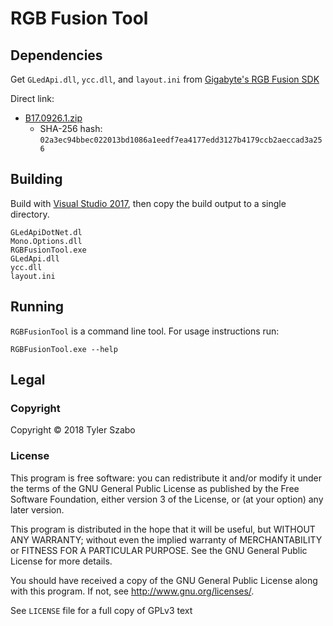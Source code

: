 # RGB Fusion Tool

## Dependencies

Get `GLedApi.dll`, `ycc.dll`, and `layout.ini` from [Gigabyte's RGB Fusion SDK](https://www.gigabyte.com/mb/rgb/sdk)

Direct link:
- [B17.0926.1.zip](https://www.gigabyte.com/WebPage/332/images/B17.0926.1.zip)
  - SHA-256 hash: `02a3ec94bbec022013bd1086a1eedf7ea4177edd3127b4179ccb2aeccad3a256`

## Building

Build with [Visual Studio 2017](https://www.visualstudio.com/downloads/), then copy the build output to a single directory.

    GLedApiDotNet.dl
    Mono.Options.dll
    RGBFusionTool.exe
    GLedApi.dll
    ycc.dll
    layout.ini

## Running

`RGBFusionTool` is a command line tool. For usage instructions run:

    RGBFusionTool.exe --help

## Legal

### Copyright

Copyright © 2018 Tyler Szabo

### License

This program is free software: you can redistribute it and/or modify it under the terms of the GNU General Public License as published by the Free Software Foundation, either version 3 of the License, or (at your option) any later version.

This program is distributed in the hope that it will be useful, but WITHOUT ANY WARRANTY; without even the implied warranty of  MERCHANTABILITY or FITNESS FOR A PARTICULAR PURPOSE. See the GNU General Public License for more details.

You should have received a copy of the GNU General Public License along with this program.  If not, see <http://www.gnu.org/licenses/>.

See `LICENSE` file for a full copy of GPLv3 text